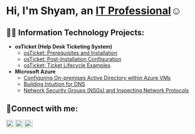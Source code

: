 <h1>Hi, I'm Shyam, an <a href="https://linkedin.com/in/Josh">IT Professional</a>☺</h1>

<h2>👨‍💻 Information Technology Projects:</h2>

- <b>osTicket (Help Desk Ticketing System)</b>
  - [osTicket: Prerequisites and Installation](https://github.com/shyampatel25/osticket-prereqs)
  - [osTicket: Post-Installation Configuration](https://github.com/shyampatel25/post-install-config)
  - [osTicket: Ticket Lifecycle Examples](https://github.com/shyampatel25/ticket-lifecycle)
- <b>Microsoft Azure</b>
  - [Configuring On-premises Active Directory within Azure VMs](https://github.com/shyampatel25/configure-ad)
  - [Building Intuition for DNS](https://github.com/shyampatel25/dns-config)
  - [Network Security Groups (NSGs) and Inspecting Network Protocols](https://github.com/shyampatel25/azure-network-protocols)

<h2>🤳Connect with me:</h2>

[<img align="left" alt="Josh | Twitter" width="22px" src="https://cdn.jsdelivr.net/npm/simple-icons@v3/icons/twitter.svg" />][twitter]
[<img align="left" alt="Josh | LinkedIn" width="22px" src="https://cdn.jsdelivr.net/npm/simple-icons@v3/icons/linkedin.svg" />][linkedin]
[<img align="left" alt="Josh | Instagram" width="22px" src="https://cdn.jsdelivr.net/npm/simple-icons@v3/icons/instagram.svg" />][instagram]

[twitter]: https://twitter.com/Josh
[instagram]: https://www.instagram.com/Josh
[linkedin]: https://linkedin.com/in/Josh
<!--
**shyampatel25/shyampatel25** is a ✨ _special_ ✨ repository because its `README.md` (this file) appears on your GitHub profile.

Here are some ideas to get you started:

- 🔭 I’m currently working on ...
- 🌱 I’m currently learning ...
- 👯 I’m looking to collaborate on ...
- 🤔 I’m looking for help with ...
- 💬 Ask me about ...
- 📫 How to reach me: ...
- 😄 Pronouns: ...
- ⚡ Fun fact: ...
-->
